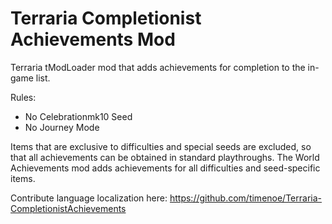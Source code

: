 # Terraria Completionist Achievements Mod

Terraria tModLoader mod that adds achievements for completion to the in-game list.

Rules:
- No Celebrationmk10 Seed
- No Journey Mode

Items that are exclusive to difficulties and special seeds are excluded, so that all achievements can be obtained in standard playthroughs. The World Achievements mod adds achievements for all difficulties and seed-specific items.

Contribute language localization here: https://github.com/timenoe/Terraria-CompletionistAchievements
